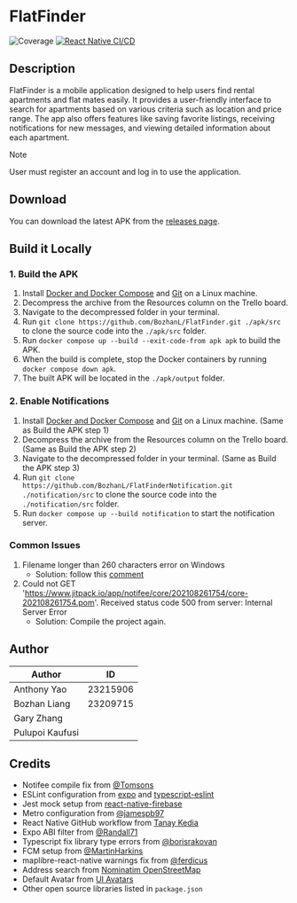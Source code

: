 # FlatFinder

![Coverage](https://img.shields.io/endpoint?url=https://gist.githubusercontent.com/BozhanL/8fcf597ef6922a83da15d24d7aff8fe8/raw/FlatFinderCoverageBadge.json)
[![React Native CI/CD](https://github.com/BozhanL/FlatFinder/actions/workflows/react-native-cicd.yml/badge.svg)](https://github.com/BozhanL/FlatFinder/actions/workflows/react-native-cicd.yml)

## Description

FlatFinder is a mobile application designed to help users find rental apartments and flat mates easily. It provides a user-friendly interface to search for apartments based on various criteria such as location and price range. The app also offers features like saving favorite listings, receiving notifications for new messages, and viewing detailed information about each apartment.

> [!NOTE]
> User must register an account and log in to use the application.

## Download

You can download the latest APK from the [releases page](https://github.com/BozhanL/FlatFinder/releases).

## Build it Locally

### 1. Build the APK

1. Install [Docker and Docker Compose](https://docs.docker.com/engine/install/) and [Git](https://git-scm.com/install/linux) on a Linux machine.
2. Decompress the archive from the Resources column on the Trello board.
3. Navigate to the decompressed folder in your terminal.
4. Run `git clone https://github.com/BozhanL/FlatFinder.git ./apk/src` to clone the source code into the `./apk/src` folder.
5. Run `docker compose up --build --exit-code-from apk apk` to build the APK.
6. When the build is complete, stop the Docker containers by running `docker compose down apk`.
7. The built APK will be located in the `./apk/output` folder.

### 2. Enable Notifications

1. Install [Docker and Docker Compose](https://docs.docker.com/engine/install/) and [Git](https://git-scm.com/install/linux) on a Linux machine. (Same as Build the APK step 1)
2. Decompress the archive from the Resources column on the Trello board. (Same as Build the APK step 2)
3. Navigate to the decompressed folder in your terminal. (Same as Build the APK step 3)
4. Run `git clone https://github.com/BozhanL/FlatFinderNotification.git ./notification/src` to clone the source code into the `./notification/src` folder.
5. Run `docker compose up --build notification` to start the notification server.

### Common Issues

1. Filename longer than 260 characters error on Windows
   - Solution: follow this [comment](https://github.com/BozhanL/FlatFinder/pull/25#issuecomment-3253028690)
2. Could not GET '<https://www.jitpack.io/app/notifee/core/202108261754/core-202108261754.pom>'. Received status code 500 from server: Internal Server Error
   - Solution: Compile the project again.

## Author

| Author          | ID       |
| --------------- | -------- |
| Anthony Yao     | 23215906 |
| Bozhan Liang    | 23209715 |
| Gary Zhang      |          |
| Pulupoi Kaufusi |          |

## Credits

- Notifee compile fix from [@Tomsons](https://github.com/invertase/notifee/issues/1226#issuecomment-3228701613)
- ESLint configuration from [expo](https://docs.expo.dev/guides/using-eslint/) and [typescript-eslint](https://typescript-eslint.io/troubleshooting/typed-linting/performance#eslint-plugin-import)
- Jest mock setup from [react-native-firebase](https://github.com/invertase/react-native-firebase/blob/main/jest.setup.ts)
- Metro configuration from [@jamespb97](https://github.com/invertase/react-native-firebase/issues/7921#issuecomment-3102680871)
- React Native GitHub workflow from [Tanay Kedia](https://www.expobuilder.app/)
- Expo ABI filter from [@Randall71](https://gist.github.com/Randall71/695f5ced1123dcce484b985484a2a167)
- Typescript fix library type errors from [@borisrakovan](https://github.com/microsoft/TypeScript/issues/40426#issuecomment-2522221597)
- FCM setup from [@MartinHarkins](https://github.com/expo/expo/issues/29757#issuecomment-2264715009)
- maplibre-react-native warnings fix from [@ferdicus](https://github.com/rnmapbox/maps/issues/943#issuecomment-759220852)
- Address search from [Nominatim OpenStreetMap](https://nominatim.openstreetmap.org/ui/search.html)
- Default Avatar from [UI Avatars](https://ui-avatars.com/)
- Other open source libraries listed in `package.json`
